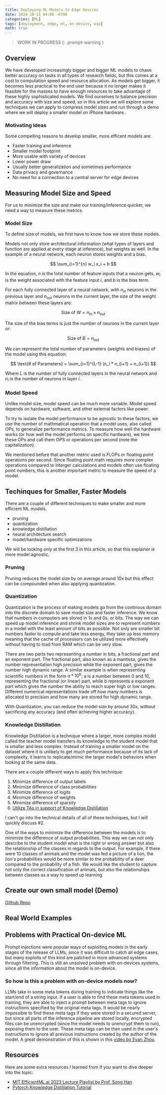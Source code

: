 ```yaml
---
title: Deploying ML Models to Edge Devices
date: 2024-10-31 04:00 -0700
categories: [ML]
tags: [deployment, edge, ml, on-device, wip]
math: true
---
```


<!-- markdownlint-capture -->
<!-- markdownlint-disable -->

> WORK IN PROGRESS
{: .prompt-warning }

<!-- markdownlint-restore -->

## Overview

We have developed increasingly bigger and bigger ML models to chase better accuracy on tasks in all types of research fields, but this comes at a cost to computation speed and resource allocation. As models get bigger, it becomes less practical to the end user because it no longer makes it feasible for the masses to have enough resources to take advantage of these highly sophisticated models. We find ourselves to balance precision and accuracy with size and speed, so in this article we will explore some techniques we can apply to compress model sizes and run through a demo where we will deploy a smaller model on iPhone hardware.

### Motivating Ideas

Some compelling reasons to develop smaller, more efficent models are:
- Faster training and inference
- Smaller model footprint
- More usable with variety of devices
- Lower power draw
- Usually better generalization and sometimes performance
- Data privacy and governance
- No need for a connection to a central server for edge devices

## Measuring Model Size and Speed

For us to minimize the size and make our training/inference quicker, we need a way to measure these metrics.

### Model Size

To define size of models, we first have to know how we store these models.

Models not only store architectural information (what types of layers and function are applied at every stage at inference), but weights as well.
In the example of a neural network, each neuron stores weights and a bias.

$$
    \sum_{i=1}^{n} w_i x_i + b
$$

In the equation, $n$ is the total number of feature inputs that a neuron gets, $w_i$ is the weight associated with the feature input $i$, and $b$ is the bias term.

For each fully connected layer of a neural network, with $n_{\text{in}}$ neurons in the previous layer and $n_{\text{out}}$ neurons in the current layer, the size of the weight matrix between these layers are: 

$$
    \text{Size of } W = n_{\text{in}} \times n_{\text{out}}
$$

The size of the bias terms is just the number of neurons in the current layer or:

$$
    \text{Size of } B = n_{\text{out}}
$$

We can represent the total number of parameters (weights and biases) of the model using this equation:

$$
    \text{# of Parameters} = \sum_{i=1}^{L-1} (n_i * n_{i+1} + n_{i+1})  
$$

Where $L$ is the number of fully connected layers in the neural network and $n_i$ is the number of neurons in layer $i$.

### Model Speed

Unlike model size, model speed can be much more variable. Model speed depends on hardware, software, and other external factors like power. 

To try to isolate the model performance to be agnostic to these factors, we use the number of mathmatical operation that a model uses, also called OPs, to generalize performance metrics. To measure how well the hardware works (or how well the model performs on specific hardware), we time these OPs and call them OPS or operations per second (note the capitalization).

We mentioned before that another metric used is FLOPs or floating point operations per second. Since floating point math requires more complex operations compared to interger calculations and models often use floating point numbers, this is another important metric to measure the speed of a model.


## Techinques for Smaller, Faster Models

There are a couple of different techniques to make smaller and more efficient ML models.

- pruning
- quantization
- knowledge distillation
- neural architecture search
- model/hardware specific optimizations

We will be looking only at the first 3 in this article, so that this explainer is more model agnostic.

### Pruning



Pruning reduces the model size by on average around 10x but this effect can be compounded when also applying quantization.

### Quantization

Quantization is the process of making models go from the continous domain into the discrete domain to save model size and faster inference. 
We know that numbers in computers are stored in 1s and 0s, or bits. The way we can speed up model inference and shrink model sizes are to represent numbers in a model with the least amount of bits as possible. Not only are smaller bit numbers faster to compute and take less energy, they take up less memory meaning that the cache of processors can be utilized more effectively without having to load from RAM which can be very slow.

There are two parts two representing a number in bits, a fractional part and an exponent part. The fractional part, also known as a mantissa, gives the number representation high precision while the exponent part, gives the number high dynamic range. A similar example is when representing scientific numbers in the form $a*10^b$; a is a number between 0 and 10, representing the fractional (or linear) part, while b represents a exponent part which gives the number the ability to reach super high or low ranges. Different numerical representations trade off how many numbers is allocated to precision and how many are stored for high dynamic range.

With Quantization, you can reduce the model size by around 30x, without sacrificing any accuracy (and often achieving higher accuracy).

### Knowledge Distillation

Knowledge Distillation is a technique where a larger, more complex model called the teacher model transfers its knowledge to the student model that is smaller and less complex.
Instead of training a smaller model on the dataset where it is unlikely to get much performance because of its lack of complexity, it learns to replicate/mimic the larger model's behaviors
when looking at the same data. 

There are a couple different ways to apply this technique:

1. Minimize difference of output labels
2. Minimize difference of class probabilities
3. Minimize difference of logits
4. Minimize difference of weights
5. Minimize difference of sparsity
6. [Utilize TAs in support of Knowledge Distillation](https://youtu.be/ueUAtFLtukM?si=bNN2T6UaR7VowQS_)

I can't go into the technical details of all of these techniques, but I will quickly discuss #2.

One of the ways to minimize the difference between the models is to minimize the difference of output probabilities. This way we can not only describe to the student model what is the right or wrong answer but also the relationship of the classes in regards to the output. For example, if there were 10 classes of animals and the model was fed a picture of a lion, the lion's probabilities would be more similar to the probability of a deer compared to the probability of a fish. We would like the student to capture not only the correct classification of animals, but also the relationships between classes as a way to speed up learning.

## Create our own small model (Demo)

[Github Repo](https://github.com/01bbae/Deploying-ML-Models-to-Edge-Devices)

## Real World Examples

  

## Problems with Practical On-device ML

 Prompt injections were popular ways of exploiting models in the early stages of the release of LLMs, since it was difficult to catch all edge cases, but many exploits of this kind are patched in more advanced systems through filtering. This is still an unsolved problem with on-devices systems, since all the information about the model is on-device.

### So how is this a problem with on-device models now?

LLMs take in some meta tokens during training to indicate things like the start/end of a string input. If a user is able to find these meta tokens used in training, they are able to inject a prompt between meta tags to ignore instructions specified by the original meta tags. It would be nearly impossible to find these meta tags if they were stored in a secured server, but since all parts of the inference pipeline are stored locally, encrypted files can be unencrypted (since the model needs to unencrypt them to run), exposing them to the user. These meta tags can be then used in the user's instructions to ignore all previous instructions created by the author of the model. A great demonstration of this is shown in this [video by Evan Zhou](https://youtu.be/i4Yba_JVFU8?si=TQ_74Ols7Mge0Zjr).

## Resources

Here are some extra resources I learned from if you want to dive deeper into the topic:

- [MIT EfficientML.ai 2023 Lecture Playlist by Prof. Song Han](https://youtube.com/playlist?list=PL80kAHvQbh-pT4lCkDT53zT8DKmhE0idB&si=3FD6_bPZo1Yg9-V9)
- [Pytorch Knowledge Distillation Tutorial](https://pytorch.org/tutorials/beginner/knowledge_distillation_tutorial.html)
